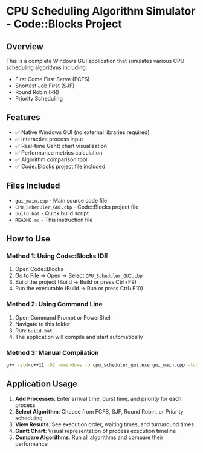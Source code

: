 # CPU Scheduling Algorithm Simulator - Code::Blocks Project

## Overview
This is a complete Windows GUI application that simulates various CPU scheduling algorithms including:
- First Come First Serve (FCFS)
- Shortest Job First (SJF)
- Round Robin (RR)
- Priority Scheduling

## Features
- ✅ Native Windows GUI (no external libraries required)
- ✅ Interactive process input
- ✅ Real-time Gantt chart visualization
- ✅ Performance metrics calculation
- ✅ Algorithm comparison tool
- ✅ Code::Blocks project file included

## Files Included
- `gui_main.cpp` - Main source code file
- `CPU_Scheduler_GUI.cbp` - Code::Blocks project file
- `build.bat` - Quick build script
- `README.md` - This instruction file

## How to Use

### Method 1: Using Code::Blocks IDE
1. Open Code::Blocks
2. Go to File → Open → Select `CPU_Scheduler_GUI.cbp`
3. Build the project (Build → Build or press Ctrl+F9)
4. Run the executable (Build → Run or press Ctrl+F10)

### Method 2: Using Command Line
1. Open Command Prompt or PowerShell
2. Navigate to this folder
3. Run: `build.bat`
4. The application will compile and start automatically

### Method 3: Manual Compilation
```bash
g++ -std=c++11 -O2 -mwindows -o cpu_scheduler_gui.exe gui_main.cpp -lcomctl32 -lgdi32 -luser32 -lgdiplus -lkernel32 -lshell32 -lcomdlg32 -ladvapi32
```
## Application Usage
1. **Add Processes**: Enter arrival time, burst time, and priority for each process
2. **Select Algorithm**: Choose from FCFS, SJF, Round Robin, or Priority scheduling
3. **View Results**: See execution order, waiting times, and turnaround times
4. **Gantt Chart**: Visual representation of process execution timeline
5. **Compare Algorithms**: Run all algorithms and compare their performance
